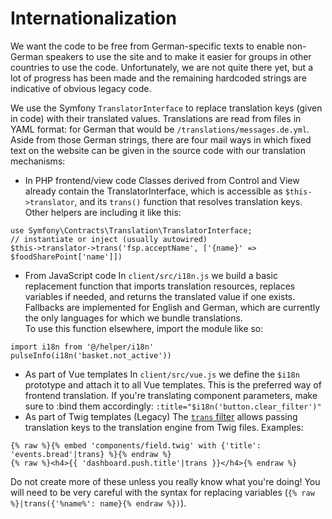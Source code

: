 # Internationalization

We want the code to be free from German-specific texts to enable non-German speakers to use the site and to make it easier for groups in other countries to use the code.
Unfortunately, we are not quite there yet, but a lot of progress has been made and the remaining hardcoded strings are indicative of obvious legacy code.

We use the Symfony `TranslatorInterface` to replace translation keys (given in code) with their translated values. Translations are read from files in YAML format: for German that would be `/translations/messages.de.yml`.
Aside from those German strings, there are four mail ways in which fixed text on the website can be given in the source code with our translation mechanisms:

- In PHP frontend/view code
Classes derived from Control and View already contain the TranslatorInterface, which is accessible as `$this->translator`, and its `trans()` function that resolves translation keys.  
Other helpers are including it like this:
```
use Symfony\Contracts\Translation\TranslatorInterface;
// instantiate or inject (usually autowired)
$this->translator->trans('fsp.acceptName', ['{name}' => $foodSharePoint['name']])
```
- From JavaScript code
In `client/src/i18n.js` we build a basic replacement function that imports translation resources, replaces variables if needed, and returns the translated value if one exists. Fallbacks are implemented for English and German, which are currently the only languages for which we bundle translations.  
To use this function elsewhere, import the module like so:
```
import i18n from '@/helper/i18n'
pulseInfo(i18n('basket.not_active'))
```
- As part of Vue templates
In `client/src/vue.js` we define the `$i18n` prototype and attach it to all Vue templates. This is the preferred way of frontend translation. If you're translating component parameters, make sure to :bind them accordingly: `:title="$i18n('button.clear_filter')"`
- As part of Twig templates (Legacy)
The [`trans` filter](https://symfony.com/doc/current/translation/templates.html#using-twig-filters) allows passing translation keys to the translation engine from Twig files. Examples:
```
{% raw %}{% embed 'components/field.twig' with {'title': 'events.bread'|trans} %}{% endraw %}
{% raw %}<h4>{{ 'dashboard.push.title'|trans }}</h4>{% endraw %}
```
Do not create more of these unless you really know what you're doing! You will need to be very careful with the syntax for replacing variables (`{% raw %}|trans({'%name%': name}{% endraw %})`).
